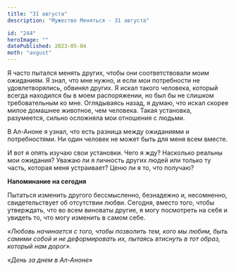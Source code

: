 ```yaml
---
title: "31 августа"
description: "Мужество Меняться - 31 августа"

id: "244"
heroImage: ""
datePublished: 2023-05-04
moth: "avgust"
---
```


Я часто пытался менять других, чтобы они соответствовали моим ожиданиям. Я
знал, что мне нужно, и если мои потребности не удовлетворялись, обвинял
других. Я искал такого человека, который всегда находился бы в моем
распоряжении, но был бы не слишком требовательным ко мне. Оглядываясь назад, я
думаю, что искал скорее милое домашнее животное, чем человека. Такая
установка, разумеется, сильно осложняла мои отношения с людьми.

В Ал-Аноне я узнал, что есть разница между ожиданиями и потребностями. Ни один
человек не может быть для меня всем вместе.

И вот я опять изучаю свои установки. Чего я жду? Насколько реальны мои
ожидания? Уважаю ли я личность других людей или только ту часть, которая меня
устраивает? Ценю ли я то, что получаю?

**Напоминание на сегодня**

Пытаться изменить другого бессмысленно, безнадежно и, несомненно,
свидетельствует об отсутствии любви. Сегодня, вместо того, чтобы утверждать,
что во всем виноваты другие, я могу посмотреть на себя и увидеть то, что могу
изменить в самом себе.

_«Любовь начинается с того, чтобы позволить тем, кого мы любим, быть самими
собой и не деформировать их, пытаясь втиснуть в тот образ, который нам
дорог»._

_«День за днем в Ал-Аноне»_

